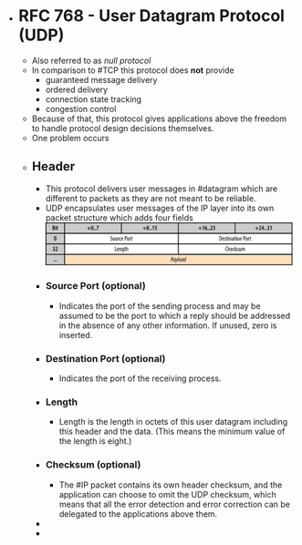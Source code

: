 - # RFC 768 - User Datagram Protocol (UDP)
	- Also referred to as *null protocol*
	- In comparison to #TCP this protocol does **not** provide
		- guaranteed message delivery
		- ordered delivery
		- connection state tracking
		- congestion control
	- Because of that, this protocol gives applications above the freedom to handle protocol design decisions themselves.
	- One problem occurs
	- ## Header
		- This protocol delivers user messages in #datagram which are different to packets as they are not meant to be reliable.
		- UDP encapsulates user messages of the IP layer into its own packet structure which adds four fields
		  ![udp-header.png](../assets/udp-header_1684163111100_0.png)
		- ### Source Port (optional)
			- Indicates the port of the sending process and may be assumed to be the port to which a reply should be addressed in the absence of any other information. If unused, zero is inserted.
		- ### Destination Port (optional)
			- Indicates the port of the receiving process.
		- ### Length
			- Length  is the length  in octets  of this user datagram  including  this header  and the data. (This  means  the minimum value of the length is eight.)
		- ### Checksum (optional)
			- The #IP packet contains its own header checksum, and the application can choose to omit the UDP checksum, which means that all the error detection and error correction can be delegated to the applications above them.
		-
		-